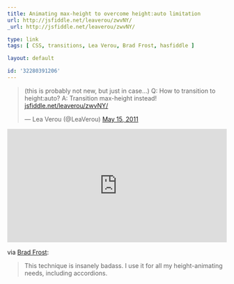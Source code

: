 ```yaml
---
title: Animating max-height to overcome height:auto limitation
url: http://jsfiddle.net/leaverou/zwvNY/
_url: http://jsfiddle.net/leaverou/zwvNY/

type: link
tags: [ CSS, transitions, Lea Verou, Brad Frost, hasfiddle ]

layout: default

id: '32280391206'
---
```


<blockquote class="twitter-tweet"><p>(this is probably not new, but just in case…) Q: How to transition to height:auto? A: Transition max-height instead! <a href="http://t.co/48N05bg" title="http://jsfiddle.net/leaverou/zwvNY/">jsfiddle.net/leaverou/zwvNY/</a></p>&mdash; Lea Verou (@LeaVerou) <a href="https://twitter.com/LeaVerou/status/69776299685715970" data-datetime="2011-05-15T14:49:00+00:00">May 15, 2011</a></blockquote>
<script src="//platform.twitter.com/widgets.js"> </script>

<iframe style="width: 100%; height: 260px" src="http://jsfiddle.net/leaverou/zwvNY/embedded/result,css,html" allowfullscreen="allowfullscreen" frameborder="0"> </iframe>

via [Brad Frost](http://codepen.io/bradfrost/full/qwJvF):

> This technique is insanely badass. I use it for all my height-animating needs, including accordions.

